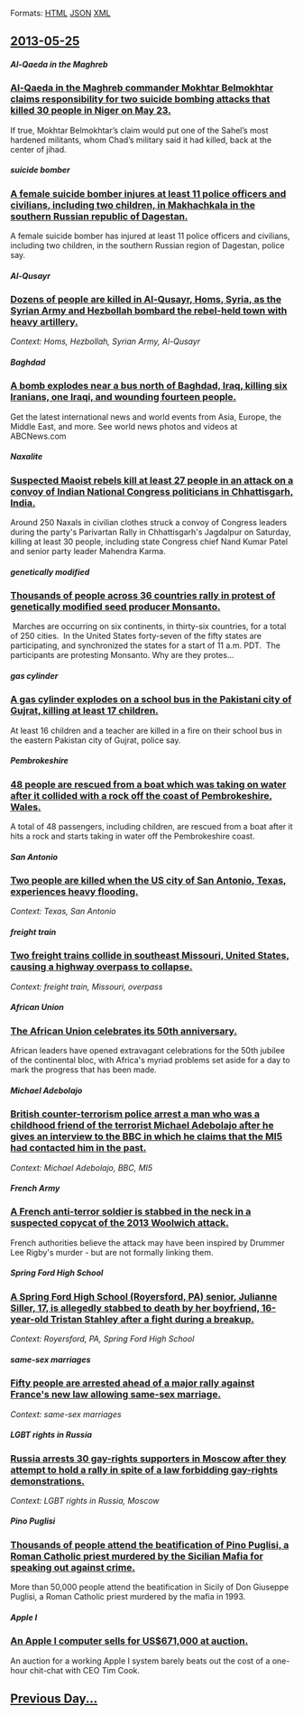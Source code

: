 
Formats: [HTML](2013/05/25/index.html)  [JSON](2013/05/25/index.json)  [XML](2013/05/25/index.xml)  

## [2013-05-25](/news/2013/05/25/index.md)

##### Al-Qaeda in the Maghreb
### [Al-Qaeda in the Maghreb commander Mokhtar Belmokhtar claims responsibility for two suicide bombing attacks that killed 30 people in Niger on May 23. ](/news/2013/05/25/al-qaeda-in-the-maghreb-commander-mokhtar-belmokhtar-claims-responsibility-for-two-suicide-bombing-attacks-that-killed-30-people-in-niger-on.md)
If true, Mokhtar Belmokhtar’s claim would put one of the Sahel’s most hardened militants, whom Chad’s military said it had killed, back at the center of jihad.

##### suicide bomber
### [A female suicide bomber injures at least 11 police officers and civilians, including two children, in Makhachkala in the southern Russian republic of Dagestan. ](/news/2013/05/25/a-female-suicide-bomber-injures-at-least-11-police-officers-and-civilians-including-two-children-in-makhachkala-in-the-southern-russian-re.md)
A female suicide bomber has injured at least 11 police officers and civilians, including two children, in the southern Russian region of Dagestan, police say. 

##### Al-Qusayr
### [Dozens of people are killed in Al-Qusayr, Homs, Syria, as the Syrian Army and Hezbollah bombard the rebel-held town with heavy artillery. ](/news/2013/05/25/dozens-of-people-are-killed-in-al-qusayr-homs-syria-as-the-syrian-army-and-hezbollah-bombard-the-rebel-held-town-with-heavy-artillery.md)
_Context: Homs, Hezbollah, Syrian Army, Al-Qusayr_

##### Baghdad
### [A bomb explodes near a bus north of Baghdad, Iraq, killing six Iranians, one Iraqi, and wounding fourteen people. ](/news/2013/05/25/a-bomb-explodes-near-a-bus-north-of-baghdad-iraq-killing-six-iranians-one-iraqi-and-wounding-fourteen-people.md)
Get the latest international news and world events from Asia, Europe, the Middle East, and more. See world news photos and videos at ABCNews.com

##### Naxalite
### [Suspected Maoist rebels kill at least 27 people in an attack on a convoy of Indian National Congress politicians in Chhattisgarh, India. ](/news/2013/05/25/suspected-maoist-rebels-kill-at-least-27-people-in-an-attack-on-a-convoy-of-indian-national-congress-politicians-in-chhattisgarh-india.md)
Around 250 Naxals in civilian clothes struck a convoy of Congress leaders during the party&#039;s Parivartan Rally in Chhattisgarh&#039;s Jagdalpur on Saturday, killing at least 30 people, including state Congress chief Nand Kumar Patel and senior party leader Mahendra Karma.

##### genetically modified
### [Thousands of people across 36 countries rally in protest of genetically modified seed producer Monsanto. ](/news/2013/05/25/thousands-of-people-across-36-countries-rally-in-protest-of-genetically-modified-seed-producer-monsanto.md)
&nbsp;Marches are occurring on six continents, in thirty-six countries, for a total of 250 cities.&nbsp; In the United States forty-seven of the fifty states are participating, and synchronized the states for a start of 11 a.m. PDT.&nbsp; The participants are protesting Monsanto. Why are they protes...

##### gas cylinder
### [A gas cylinder explodes on a school bus in the Pakistani city of Gujrat, killing at least 17 children. ](/news/2013/05/25/a-gas-cylinder-explodes-on-a-school-bus-in-the-pakistani-city-of-gujrat-killing-at-least-17-children.md)
At least 16 children and a teacher are killed in a fire on their school bus in the eastern Pakistan city of Gujrat, police say.

##### Pembrokeshire
### [48 people are rescued from a boat which was taking on water after it collided with a rock off the coast of Pembrokeshire, Wales. ](/news/2013/05/25/48-people-are-rescued-from-a-boat-which-was-taking-on-water-after-it-collided-with-a-rock-off-the-coast-of-pembrokeshire-wales.md)
A total of 48 passengers, including children, are rescued from a boat after it hits a rock and starts taking in water off the Pembrokeshire coast.

##### San Antonio
### [Two people are killed when the US city of San Antonio, Texas, experiences heavy flooding. ](/news/2013/05/25/two-people-are-killed-when-the-us-city-of-san-antonio-texas-experiences-heavy-flooding.md)
_Context: Texas, San Antonio_

##### freight train
### [Two freight trains collide in southeast Missouri, United States, causing a highway overpass to collapse. ](/news/2013/05/25/two-freight-trains-collide-in-southeast-missouri-united-states-causing-a-highway-overpass-to-collapse.md)
_Context: freight train, Missouri, overpass_

##### African Union
### [The African Union celebrates its 50th anniversary. ](/news/2013/05/25/the-african-union-celebrates-its-50th-anniversary.md)
African leaders have opened extravagant celebrations for the 50th jubilee of the continental bloc, with Africa&#39;s myriad problems set aside for a day to mark the progress that has been made. 

##### Michael Adebolajo
### [British counter-terrorism police arrest a man who was a childhood friend of the terrorist Michael Adebolajo after he gives an interview to the BBC in which he claims that the MI5 had contacted him in the past. ](/news/2013/05/25/british-counter-terrorism-police-arrest-a-man-who-was-a-childhood-friend-of-the-terrorist-michael-adebolajo-after-he-gives-an-interview-to-t.md)
_Context: Michael Adebolajo, BBC, MI5_

##### French Army
### [A French anti-terror soldier is stabbed in the neck in a suspected copycat of the 2013 Woolwich attack. ](/news/2013/05/25/a-french-anti-terror-soldier-is-stabbed-in-the-neck-in-a-suspected-copycat-of-the-2013-woolwich-attack.md)
French authorities believe the attack may have been inspired by Drummer Lee Rigby&#039;s murder - but are not formally linking them.

##### Spring Ford High School
### [A Spring Ford High School (Royersford, PA) senior, Julianne Siller, 17, is allegedly stabbed to death by her boyfriend, 16-year-old Tristan Stahley after a fight during a breakup. ](/news/2013/05/25/a-spring-ford-high-school-royersford-pa-senior-julianne-siller-17-is-allegedly-stabbed-to-death-by-her-boyfriend-16-year-old-tristan.md)
_Context: Royersford, PA, Spring Ford High School_

##### same-sex marriages
### [Fifty people are arrested ahead of a major rally against France's new law allowing same-sex marriage. ](/news/2013/05/25/fifty-people-are-arrested-ahead-of-a-major-rally-against-france-s-new-law-allowing-same-sex-marriage.md)
_Context: same-sex marriages_

##### LGBT rights in Russia
### [Russia arrests 30 gay-rights supporters in Moscow after they attempt to hold a rally in spite of a law forbidding gay-rights demonstrations. ](/news/2013/05/25/russia-arrests-30-gay-rights-supporters-in-moscow-after-they-attempt-to-hold-a-rally-in-spite-of-a-law-forbidding-gay-rights-demonstrations.md)
_Context: LGBT rights in Russia, Moscow_

##### Pino Puglisi
### [Thousands of people attend the beatification of Pino Puglisi, a Roman Catholic priest murdered by the Sicilian Mafia for speaking out against crime. ](/news/2013/05/25/thousands-of-people-attend-the-beatification-of-pino-puglisi-a-roman-catholic-priest-murdered-by-the-sicilian-mafia-for-speaking-out-agains.md)
More than 50,000 people attend the beatification in Sicily of Don Giuseppe Puglisi, a Roman Catholic priest murdered by the mafia in 1993.

##### Apple I
### [An Apple I computer sells for US$671,000 at auction. ](/news/2013/05/25/an-apple-i-computer-sells-for-us-671-000-at-auction.md)
An auction for a working Apple I system barely beats out the cost of a one-hour chit-chat with CEO Tim Cook.

## [Previous Day...](/news/2013/05/24/index.md)

